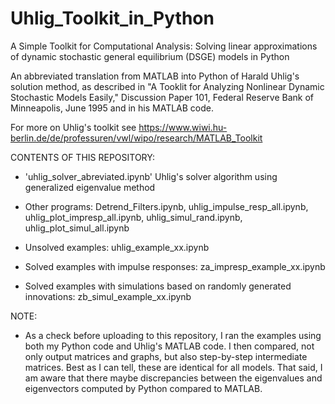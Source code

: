 # Uhlig_Toolkit_in_Python

A Simple Toolkit for Computational Analysis: Solving linear approximations of dynamic stochastic general equilibrium (DSGE) models in Python

An abbreviated translation from MATLAB into Python of Harald Uhlig's solution method, as described in "A Tooklit for Analyzing Nonlinear Dynamic Stochastic Models Easily," Discussion Paper 101, Federal Reserve Bank of Minneapolis, June 1995 and in his MATLAB code. 

For more on Uhlig's toolkit see  https://www.wiwi.hu-berlin.de/de/professuren/vwl/wipo/research/MATLAB_Toolkit


CONTENTS OF THIS REPOSITORY:

* 'uhlig_solver_abreviated.ipynb'  Uhlig's solver algorithm using generalized eigenvalue method

* Other programs:  Detrend_Filters.ipynb, uhlig_impulse_resp_all.ipynb, uhlig_plot_impresp_all.ipynb, uhlig_simul_rand.ipynb, uhlig_plot_simul_all.ipynb

* Unsolved examples:  uhlig_example_xx.ipynb

* Solved examples with impulse responses:  za_impresp_example_xx.ipynb

* Solved examples with simulations based on randomly generated innovations:  zb_simul_example_xx.ipynb


NOTE:

* As a check before uploading to this repository, I ran the examples using both my Python code and Uhlig's MATLAB code. I then compared, not only output matrices and graphs, but also step-by-step intermediate matrices.  Best as I can tell, these are identical for all models.  That said, I am aware that there maybe discrepancies between the eigenvalues and eigenvectors computed by Python compared to MATLAB. 

